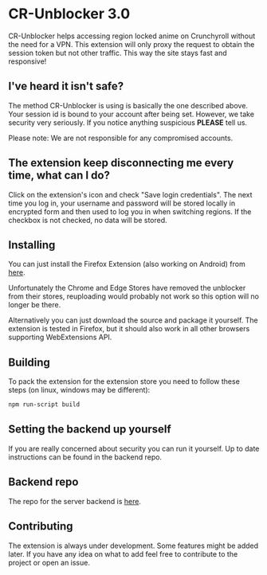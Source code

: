 # CR-Unblocker 3.0

CR-Unblocker helps accessing region locked anime on Crunchyroll without the need for a VPN. This extension will only proxy the request to obtain the session token but not other traffic. This way the site stays fast and responsive!

## I've heard it isn't safe?
The method CR-Unblocker is using is basically the one described above. Your session id is bound to your account after being set. However, we take security very seriously. If you notice anything suspicious __PLEASE__ tell us.

Please note: We are not responsible for any compromised accounts.

## The extension keep disconnecting me every time, what can I do?
Click on the extension's icon and check "Save login credentials". The next time you log in, your username and password will be stored locally in encrypted form and then used to log you in when switching regions. If the checkbox is not checked, no data will be stored.

## Installing
You can just install the Firefox Extension (also working on Android) from [here](https://addons.mozilla.org/firefox/addon/crunchy-unblocker).

Unfortunately the Chrome and Edge Stores have removed the unblocker from their stores, reuploading would probably not work so this option will no longer be there.

Alternatively you can just download the source and package it yourself. The extension is tested in Firefox, but it should also work in all other browsers supporting WebExtensions API.

## Building

To pack the extension for the extension store you need to follow these steps (on linux, windows may be different):

```bash
npm run-script build
```

## Setting the backend up yourself
If you are really concerned about security you can run it yourself. Up to date instructions can be found in the backend repo.

## Backend repo
The repo for the server backend is [here](https://github.com/onestay/cr-unblocker-server).

## Contributing
The extension is always under development. Some features might be added later. If you have any idea on what to add feel free to contribute to the project or open an issue.
